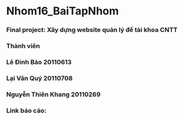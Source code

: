# Nhom16_BaiTapNhom
### Final project: Xây dựng website quản lý đề tài khoa CNTT	
### Thành viên
### Lê Đình Bảo 20110613
### Lại Văn Quý 20110708
### Nguyễn Thiên Khang 20110269
### Link báo cáo:

